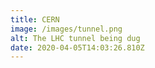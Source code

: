 ```yaml
---
title: CERN
image: /images/tunnel.png
alt: The LHC tunnel being dug
date: 2020-04-05T14:03:26.810Z
---
```

